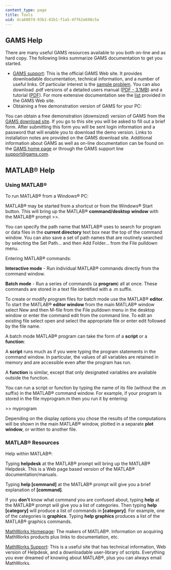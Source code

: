 ```yaml
---
content_type: page
title: Tools
uid: 4ca6007d-93b1-02b1-f1a5-4ff62e698c5a
---
```


GAMS Help
---------

There are many useful GAMS resources available to you both on-line and as hard copy. The following links summarize GAMS documentation to get you started.

*   [GAMS support](http://www.gams.com/): This is the official GAMS Web site. It provides downloadable documentation, technical information, and a number of useful links. Of particular interest is the [sample problem](http://www.gams.com/docs/example.htm). You can also download .pdf versions of a detailed users manual ([PDF - 3.1MB](https://www.gams.com/latest/docs/UG_MAIN.html)) and a tutorial ([PDF](http://pdf.usaid.gov/pdf_docs/Pnacj887.pdf)). For more extensive documentation see the [list](http://www.gams.com/docs/document.htm) provided in the GAMS Web site.
*   Obtaining a free demonstration version of GAMS for your PC:

You can obtain a free demonstration (downsized) version of GAMS from the [GAMS download site](http://www.gams.com/download/). If you go to this site you will be asked to fill out a brief form. After submitting this form you will be sent login information and a password that will enable you to download the demo version. Links to installation notes are provided on the GAMS download site. Additional information about GAMS as well as on-line documentation can be found on the [GAMS home page](http://www.gams.com/) or through the GAMS support line support@gams.com.

MATLAB® Help
------------

### Using MATLAB®

To run MATLAB® from a Windows® PC:

MATLAB® may be started from a shortcut or from the Windows® Start button. This will bring up the MATLAB® **command/desktop window** with the MATLAB® prompt >>.

You can specify the path name that MATLAB® uses to search for program or data files in the **current directory** text box near the top of the command window. You can also save a set of path names that are routinely searched by selecting the Set Path... and then Add Folder... from the File pulldown menu.

Entering MATLAB® commands:

**Interactive mode** - Run individual MATLAB® commands directly from the command window.

**Batch mode** - Run a series of commands (a **program**) all at once. These commands are stored in a text file identified with a .m suffix.

To create or modify program files for batch mode use the MATLAB® **editor**. To start the MATLAB® **editor window** from the main MATLAB® window select New and then M-file from the File pulldown menu in the desktop window or enter the command edit from the command line. To edit an existing file select open and select the appropriate file or enter edit followed by the file name.

A batch mode MATLAB® program can take the form of a **script** or a **function**:

A **script** runs much as if you were typing the program statements in the command window. In particular, the values of all variables are retained in memory and are accessible even after the program has run.

A **function** is similar, except that only designated variables are available outside the function.

You can run a script or function by typing the name of its file (without the .m suffix) in the MATLAB® command window. For example, if your program is stored in the file myprogram.m then you run it by entering:

\>> myprogram

Depending on the display options you chose the results of the computations will be shown in the main MATLAB® window, plotted in a separate **plot window**, or written to another file.

### MATLAB® Resources

Help within MATLAB®:

Typing **helpdesk** at the MATLAB® prompt will bring up the MATLAB® Helpdesk. This is a Web page based version of the MATLAB® documentation/manuals.

Typing **help \[command\]** at the MATLAB® prompt will give you a brief explanation of **\[command\]**.

If you **don't** know what command you are confused about, typing **help** at the MATLAB® prompt will give you a list of categories. Then typing **help \[category\]** will produce a list of commands in **\[category\]**. For example, one of the categories is **graphics**. Typing **help graphics** produces a list of the MATLAB® graphics commands.

[MathWorks Homepage](http://www.mathworks.com/): The makers of MATLAB®. Information on acquiring MathWorks products plus links to documentation, etc.

[MathWorks Support](http://www.mathworks.com/support/): This is a useful site that has technical information, Web version of Helpdesk, and a downloadable user-library of scripts. Everything you ever dreamed of knowing about MATLAB®, plus you can always email MathWorks.